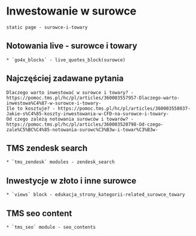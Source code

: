 # Inwestowanie w surowce
    static page - surowce-i-towary

## Notowania live - surowce i towary
    * `go4x_blocks` - live_quotes_block(surowce)

## Najczęściej zadawane pytania
    Dlaczego warto inwestować w surowce i towary? - https://pomoc.tms.pl/hc/pl/articles/360003557957-Dlaczego-warto-inwestowa%C4%87-w-surowce-i-towary-
    Ile to kosztuje? - https://pomoc.tms.pl/hc/pl/articles/360003558037-Jakie-s%C4%85-koszty-inwestowania-w-CFD-na-surowce-i-towary-
    Od czego zależą notowania surowców i towarów? - https://pomoc.tms.pl/hc/pl/articles/360003520798-Od-czego-zale%C5%BC%C4%85-notowania-surowc%C3%B3w-i-towar%C3%B3w-

## TMS zendesk search
    * `tms_zendesk` modules - zendesk_search

## Inwestycje w złoto i inne surowce
    * `views` block - edukacja_strony_kategorii-related_surowce_towary

## TMS seo content
    * `tms_seo` module - seo_contents